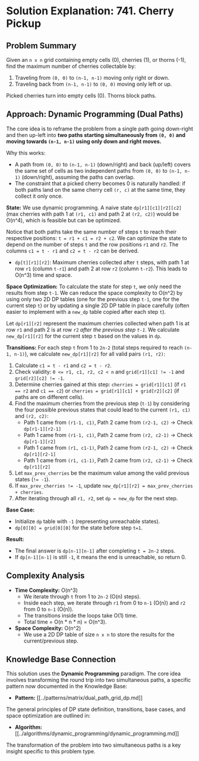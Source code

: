 # Solution Explanation: 741. Cherry Pickup

## Problem Summary

Given an `n x n` grid containing empty cells (0), cherries (1), or thorns (-1), find the maximum number of cherries collectable by:
1.  Traveling from `(0, 0)` to `(n-1, n-1)` moving only right or down.
2.  Traveling back from `(n-1, n-1)` to `(0, 0)` moving only left or up.

Picked cherries turn into empty cells (0). Thorns block paths.

## Approach: Dynamic Programming (Dual Paths)

The core idea is to reframe the problem from a single path going down-right and then up-left into **two paths starting simultaneously from `(0, 0)` and moving towards `(n-1, n-1)` using only down and right moves.**

Why this works:
*   A path from `(0, 0)` to `(n-1, n-1)` (down/right) and back (up/left) covers the same set of cells as two independent paths from `(0, 0)` to `(n-1, n-1)` (down/right), assuming the paths can overlap.
*   The constraint that a picked cherry becomes 0 is naturally handled: if both paths land on the same cherry cell `(r, c)` at the same time, they collect it only once.

**State:**
We use dynamic programming. A naive state `dp[r1][c1][r2][c2]` (max cherries with path 1 at `(r1, c1)` and path 2 at `(r2, c2)`) would be O(n^4), which is feasible but can be optimized.

Notice that both paths take the same number of steps `t` to reach their respective positions: `t = r1 + c1 = r2 + c2`.
We can optimize the state to depend on the number of steps `t` and the row positions `r1` and `r2`. The columns `c1 = t - r1` and `c2 = t - r2` can be derived.

*   `dp[t][r1][r2]`: Maximum cherries collected after `t` steps, with path 1 at row `r1` (column `t-r1`) and path 2 at row `r2` (column `t-r2`). This leads to O(n^3) time and space.

**Space Optimization:**
To calculate the state for step `t`, we only need the results from step `t-1`. We can reduce the space complexity to O(n^2) by using only two 2D DP tables (one for the previous step `t-1`, one for the current step `t`) or by updating a single 2D DP table in place carefully (often easier to implement with a `new_dp` table copied after each step `t`).

Let `dp[r1][r2]` represent the maximum cherries collected when path 1 is at row `r1` and path 2 is at row `r2` *after the previous step `t-1`*. We calculate `new_dp[r1][r2]` for the current step `t` based on the values in `dp`.

**Transitions:**
For each step `t` from 1 to `2n-2` (total steps required to reach `(n-1, n-1)`), we calculate `new_dp[r1][r2]` for all valid pairs `(r1, r2)`:

1.  Calculate `c1 = t - r1` and `c2 = t - r2`.
2.  Check validity: `0 <= r1, c1, r2, c2 < n` and `grid[r1][c1] != -1` and `grid[r2][c2] != -1`.
3.  Determine cherries gained at this step: `cherries = grid[r1][c1]` (if `r1 == r2` and `c1 == c2`) or `cherries = grid[r1][c1] + grid[r2][c2]` (if paths are on different cells).
4.  Find the maximum cherries from the previous step (`t-1`) by considering the four possible previous states that could lead to the current `(r1, c1)` and `(r2, c2)`:
    *   Path 1 came from `(r1-1, c1)`, Path 2 came from `(r2-1, c2)` -> Check `dp[r1-1][r2-1]`
    *   Path 1 came from `(r1-1, c1)`, Path 2 came from `(r2, c2-1)` -> Check `dp[r1-1][r2]`
    *   Path 1 came from `(r1, c1-1)`, Path 2 came from `(r2-1, c2)` -> Check `dp[r1][r2-1]`
    *   Path 1 came from `(r1, c1-1)`, Path 2 came from `(r2, c2-1)` -> Check `dp[r1][r2]`
5.  Let `max_prev_cherries` be the maximum value among the valid previous states (`!= -1`).
6.  If `max_prev_cherries != -1`, update `new_dp[r1][r2] = max_prev_cherries + cherries`.
7.  After iterating through all `r1, r2`, set `dp = new_dp` for the next step.

**Base Case:**
*   Initialize `dp` table with `-1` (representing unreachable states).
*   `dp[0][0] = grid[0][0]` for the state before step `t=1`.

**Result:**
*   The final answer is `dp[n-1][n-1]` after completing `t = 2n-2` steps.
*   If `dp[n-1][n-1]` is still `-1`, it means the end is unreachable, so return 0.

## Complexity Analysis

*   **Time Complexity:** O(n^3)
    *   We iterate through `t` from 1 to `2n-2` (O(n) steps).
    *   Inside each step, we iterate through `r1` from 0 to `n-1` (O(n)) and `r2` from 0 to `n-1` (O(n)).
    *   The transitions inside the loops take O(1) time.
    *   Total time = O(n * n * n) = O(n^3).
*   **Space Complexity:** O(n^2)
    *   We use a 2D DP table of size `n x n` to store the results for the current/previous step.

## Knowledge Base Connection

This solution uses the **Dynamic Programming** paradigm. The core idea involves transforming the round trip into two simultaneous paths, a specific pattern now documented in the Knowledge Base:
*   **Pattern:** [[../patterns/matrix/dual_path_grid_dp.md]]

The general principles of DP state definition, transitions, base cases, and space optimization are outlined in:
*   **Algorithm:** [[../algorithms/dynamic_programming/dynamic_programming.md]]

The transformation of the problem into two simultaneous paths is a key insight specific to this problem type. 